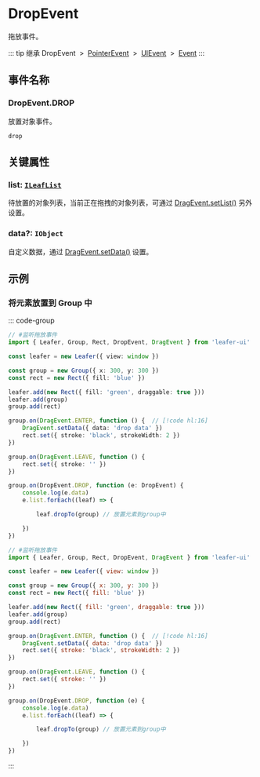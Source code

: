 # DropEvent

拖放事件。

::: tip 继承
DropEvent &nbsp;>&nbsp; [PointerEvent](./Pointer) &nbsp;>&nbsp; [UIEvent](./UIEvent.md) &nbsp;>&nbsp; [Event](../basic/Event.md)
:::

## 事件名称

### DropEvent.DROP

放置对象事件。

`drop`

## 关键属性

### list: [`ILeafList`](/api/interfaces/ILeafList.md)

待放置的对象列表，当前正在拖拽的对象列表，可通过 [DragEvent.setList()](./Drag.md#静态方法) 另外设置。

### data?: `IObject`

自定义数据，通过 [DragEvent.setData()](./Drag.md#静态方法) 设置。

<!-- ## 继承事件

### [PointerEvent](./Pointer) -->

<!--
## API

### [DropEvent](/api/classes/DropEvent.md) -->

## 示例

### 将元素放置到 Group 中

::: code-group
```ts
// #监听拖放事件
import { Leafer, Group, Rect, DropEvent, DragEvent } from 'leafer-ui'

const leafer = new Leafer({ view: window })

const group = new Group({ x: 300, y: 300 })
const rect = new Rect({ fill: 'blue' })

leafer.add(new Rect({ fill: 'green', draggable: true }))
leafer.add(group)
group.add(rect)

group.on(DragEvent.ENTER, function () {  // [!code hl:16]
    DragEvent.setData({ data: 'drop data' })
    rect.set({ stroke: 'black', strokeWidth: 2 })
})

group.on(DragEvent.LEAVE, function () {
    rect.set({ stroke: '' })
})

group.on(DropEvent.DROP, function (e: DropEvent) {
    console.log(e.data)
    e.list.forEach((leaf) => {

        leaf.dropTo(group) // 放置元素到group中

    })
})
```
```js
// #监听拖放事件
import { Leafer, Group, Rect, DropEvent, DragEvent } from 'leafer-ui'

const leafer = new Leafer({ view: window })

const group = new Group({ x: 300, y: 300 })
const rect = new Rect({ fill: 'blue' })

leafer.add(new Rect({ fill: 'green', draggable: true }))
leafer.add(group)
group.add(rect)

group.on(DragEvent.ENTER, function () {  // [!code hl:16]
    DragEvent.setData({ data: 'drop data' })
    rect.set({ stroke: 'black', strokeWidth: 2 })
})

group.on(DragEvent.LEAVE, function () {
    rect.set({ stroke: '' })
})

group.on(DropEvent.DROP, function (e) {
    console.log(e.data)
    e.list.forEach((leaf) => {

        leaf.dropTo(group) // 放置元素到group中

    })
})
```
:::

